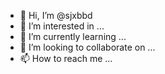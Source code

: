 - 👋 Hi, I’m @sjxbbd
- 👀 I’m interested in ...
- 🌱 I’m currently learning ...
- 💞️ I’m looking to collaborate on ...
- 📫 How to reach me ...

<!---
sjxbbd/sjxbbd is a ✨ special ✨ repository because its `README.md` (this file) appears on your GitHub profile.
You can click the Preview link to take a look at your changes.
--->
